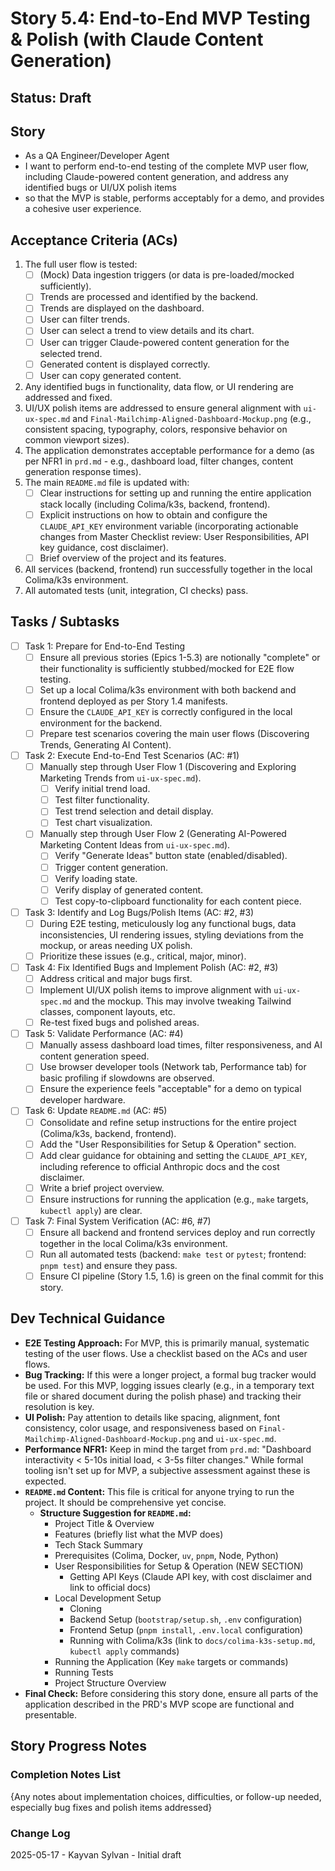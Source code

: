 # Story 5.4: End-to-End MVP Testing & Polish (with Claude Content Generation)

## Status: Draft

## Story

- As a QA Engineer/Developer Agent
- I want to perform end-to-end testing of the complete MVP user flow, including Claude-powered content generation, and address any identified bugs or UI/UX polish items
- so that the MVP is stable, performs acceptably for a demo, and provides a cohesive user experience.

## Acceptance Criteria (ACs)

1. The full user flow is tested:
    - [ ] (Mock) Data ingestion triggers (or data is pre-loaded/mocked sufficiently).
    - [ ] Trends are processed and identified by the backend.
    - [ ] Trends are displayed on the dashboard.
    - [ ] User can filter trends.
    - [ ] User can select a trend to view details and its chart.
    - [ ] User can trigger Claude-powered content generation for the selected trend.
    - [ ] Generated content is displayed correctly.
    - [ ] User can copy generated content.
2. Any identified bugs in functionality, data flow, or UI rendering are addressed and fixed.
3. UI/UX polish items are addressed to ensure general alignment with `ui-ux-spec.md` and `Final-Mailchimp-Aligned-Dashboard-Mockup.png` (e.g., consistent spacing, typography, colors, responsive behavior on common viewport sizes).
4. The application demonstrates acceptable performance for a demo (as per NFR1 in `prd.md` - e.g., dashboard load, filter changes, content generation response times).
5. The main `README.md` file is updated with:
    - [ ] Clear instructions for setting up and running the entire application stack locally (including Colima/k3s, backend, frontend).
    - [ ] Explicit instructions on how to obtain and configure the `CLAUDE_API_KEY` environment variable (incorporating actionable changes from Master Checklist review: User Responsibilities, API key guidance, cost disclaimer).
    - [ ] Brief overview of the project and its features.
6. All services (backend, frontend) run successfully together in the local Colima/k3s environment.
7. All automated tests (unit, integration, CI checks) pass.

## Tasks / Subtasks

- [ ] Task 1: Prepare for End-to-End Testing
  - [ ] Ensure all previous stories (Epics 1-5.3) are notionally "complete" or their functionality is sufficiently stubbed/mocked for E2E flow testing.
  - [ ] Set up a local Colima/k3s environment with both backend and frontend deployed as per Story 1.4 manifests.
  - [ ] Ensure the `CLAUDE_API_KEY` is correctly configured in the local environment for the backend.
  - [ ] Prepare test scenarios covering the main user flows (Discovering Trends, Generating AI Content).
- [ ] Task 2: Execute End-to-End Test Scenarios (AC: #1)
  - [ ] Manually step through User Flow 1 (Discovering and Exploring Marketing Trends from `ui-ux-spec.md`).
    - [ ] Verify initial trend load.
    - [ ] Test filter functionality.
    - [ ] Test trend selection and detail display.
    - [ ] Test chart visualization.
  - [ ] Manually step through User Flow 2 (Generating AI-Powered Marketing Content Ideas from `ui-ux-spec.md`).
    - [ ] Verify "Generate Ideas" button state (enabled/disabled).
    - [ ] Trigger content generation.
    - [ ] Verify loading state.
    - [ ] Verify display of generated content.
    - [ ] Test copy-to-clipboard functionality for each content piece.
- [ ] Task 3: Identify and Log Bugs/Polish Items (AC: #2, #3)
  - [ ] During E2E testing, meticulously log any functional bugs, data inconsistencies, UI rendering issues, styling deviations from the mockup, or areas needing UX polish.
  - [ ] Prioritize these issues (e.g., critical, major, minor).
- [ ] Task 4: Fix Identified Bugs and Implement Polish (AC: #2, #3)
  - [ ] Address critical and major bugs first.
  - [ ] Implement UI/UX polish items to improve alignment with `ui-ux-spec.md` and the mockup. This may involve tweaking Tailwind classes, component layouts, etc.
  - [ ] Re-test fixed bugs and polished areas.
- [ ] Task 5: Validate Performance (AC: #4)
  - [ ] Manually assess dashboard load times, filter responsiveness, and AI content generation speed.
  - [ ] Use browser developer tools (Network tab, Performance tab) for basic profiling if slowdowns are observed.
  - [ ] Ensure the experience feels "acceptable" for a demo on typical developer hardware.
- [ ] Task 6: Update `README.md` (AC: #5)
  - [ ] Consolidate and refine setup instructions for the entire project (Colima/k3s, backend, frontend).
  - [ ] Add the "User Responsibilities for Setup & Operation" section.
  - [ ] Add clear guidance for obtaining and setting the `CLAUDE_API_KEY`, including reference to official Anthropic docs and the cost disclaimer.
  - [ ] Write a brief project overview.
  - [ ] Ensure instructions for running the application (e.g., `make` targets, `kubectl apply`) are clear.
- [ ] Task 7: Final System Verification (AC: #6, #7)
  - [ ] Ensure all backend and frontend services deploy and run correctly together in the local Colima/k3s environment.
  - [ ] Run all automated tests (backend: `make test` or `pytest`; frontend: `pnpm test`) and ensure they pass.
  - [ ] Ensure CI pipeline (Story 1.5, 1.6) is green on the final commit for this story.

## Dev Technical Guidance

- **E2E Testing Approach:** For MVP, this is primarily manual, systematic testing of the user flows. Use a checklist based on the ACs and user flows.
- **Bug Tracking:** If this were a longer project, a formal bug tracker would be used. For this MVP, logging issues clearly (e.g., in a temporary text file or shared document during the polish phase) and tracking their resolution is key.
- **UI Polish:** Pay attention to details like spacing, alignment, font consistency, color usage, and responsiveness based on `Final-Mailchimp-Aligned-Dashboard-Mockup.png` and `ui-ux-spec.md`.
- **Performance NFR1:** Keep in mind the target from `prd.md`: "Dashboard interactivity < 5-10s initial load, < 3-5s filter changes." While formal tooling isn't set up for MVP, a subjective assessment against these is expected.
- **`README.md` Content:** This file is critical for anyone trying to run the project. It should be comprehensive yet concise.
  - **Structure Suggestion for `README.md`:**
    - Project Title & Overview
    - Features (briefly list what the MVP does)
    - Tech Stack Summary
    - Prerequisites (Colima, Docker, `uv`, `pnpm`, Node, Python)
    - User Responsibilities for Setup & Operation (NEW SECTION)
      - Getting API Keys (Claude API key, with cost disclaimer and link to official docs)
    - Local Development Setup
      - Cloning
      - Backend Setup (`bootstrap/setup.sh`, `.env` configuration)
      - Frontend Setup (`pnpm install`, `.env.local` configuration)
      - Running with Colima/k3s (link to `docs/colima-k3s-setup.md`, `kubectl apply` commands)
    - Running the Application (Key `make` targets or commands)
    - Running Tests
    - Project Structure Overview
- **Final Check:** Before considering this story done, ensure all parts of the application described in the PRD's MVP scope are functional and presentable.

## Story Progress Notes

### Completion Notes List

{Any notes about implementation choices, difficulties, or follow-up needed, especially bug fixes and polish items addressed}

### Change Log

2025-05-17 - Kayvan Sylvan - Initial draft
